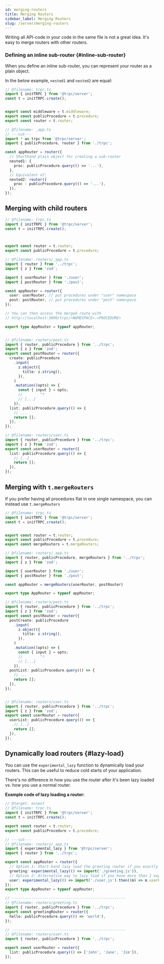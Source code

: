 ```yaml
---
id: merging-routers
title: Merging Routers
sidebar_label: Merging Routers
slug: /server/merging-routers
---
```


Writing all API-code in your code in the same file is not a great idea. It's easy to merge routers with other routers.

### Defining an inline sub-router {#inline-sub-router}

When you define an inline sub-router, you can represent your router as a plain object.

In the below example, `nested1` and `nested2` are equal:

```ts twoslash title="server/_app.ts"
// @filename: trpc.ts
import { initTRPC } from '@trpc/server';
const t = initTRPC.create();


export const middleware = t.middleware;
export const publicProcedure = t.procedure;
export const router = t.router;

// @filename: _app.ts
// ---cut---
import * as trpc from '@trpc/server';
import { publicProcedure, router } from './trpc';

const appRouter = router({
  // Shorthand plain object for creating a sub-router
  nested1: {
    proc: publicProcedure.query(() => '...'),
  },
  // Equivalent of:
  nested2: router({
    proc : publicProcedure.query(() => '...'),
  }),
});
```

## Merging with child routers

```ts twoslash title='server.ts'
// @filename: trpc.ts
import { initTRPC } from '@trpc/server';
const t = initTRPC.create();



export const router = t.router;
export const publicProcedure = t.procedure;

// @filename: routers/_app.ts
import { router } from '../trpc';
import { z } from 'zod';

import { userRouter } from './user';
import { postRouter } from './post';

const appRouter = router({
  user: userRouter, // put procedures under "user" namespace
  post: postRouter, // put procedures under "post" namespace
});

// You can then access the merged route with
// http://localhost:3000/trpc/<NAMESPACE>.<PROCEDURE>

export type AppRouter = typeof appRouter;


// @filename: routers/post.ts
import { router, publicProcedure } from '../trpc';
import { z } from 'zod';
export const postRouter = router({
  create: publicProcedure
    .input(
      z.object({
        title: z.string(),
      }),
    )
    .mutation((opts) => {
      const { input } = opts;
      //        ^?
      // [...]
    }),
  list: publicProcedure.query(() => {
    // ...
    return [];
  }),
});

// @filename: routers/user.ts
import { router, publicProcedure } from '../trpc';
import { z } from 'zod';
export const userRouter = router({
  list: publicProcedure.query(() => {
    // [..]
    return [];
  }),
});

```

## Merging with `t.mergeRouters`

If you prefer having all procedures flat in one single namespace, you can instead use `t.mergeRouters`

```ts twoslash title='server.ts'
// @filename: trpc.ts
import { initTRPC } from '@trpc/server';
const t = initTRPC.create();


export const router = t.router;
export const publicProcedure = t.procedure;
export const mergeRouters = t.mergeRouters;

// @filename: routers/_app.ts
import { router, publicProcedure, mergeRouters } from '../trpc';
import { z } from 'zod';

import { userRouter } from './user';
import { postRouter } from './post';

const appRouter = mergeRouters(userRouter, postRouter)

export type AppRouter = typeof appRouter;

// @filename: routers/post.ts
import { router, publicProcedure } from '../trpc';
import { z } from 'zod';
export const postRouter = router({
  postCreate: publicProcedure
    .input(
      z.object({
        title: z.string(),
      }),
    )
    .mutation((opts) => {
      const { input } = opts;
      //        ^?
      // [...]
    }),
  postList: publicProcedure.query(() => {
    // ...
    return [];
  }),
});


// @filename: routers/user.ts
import { router, publicProcedure } from '../trpc';
import { z } from 'zod';
export const userRouter = router({
  userList: publicProcedure.query(() => {
    // [..]
    return [];
  }),
});

```

## Dynamically load routers {#lazy-load}

You can use the `experimental_lazy` function to dynamically load your routers. This can be useful to reduce cold starts of your application.

There's no difference in how you use the router after it's been lazy loaded vs. how you use a normal router.

**Example code of lazy loading a router:**

```ts twoslash
// @target: esnext
// @filename: trpc.ts
import { initTRPC } from '@trpc/server';
const t = initTRPC.create();

export const router = t.router;
export const publicProcedure = t.procedure;

// ---cut---
// @filename: routers/_app.ts
import { experimental_lazy } from '@trpc/server';
import { router } from '../trpc';

export const appRouter = router({
  // Option 1: Short-hand lazy load the greeting router if you exactly 1 export and it is the router
  greeting: experimental_lazy(() => import('./greeting.js')),
  // Option 2: Alternative way to lazy load if you have more than 1 export
  user: experimental_lazy(() => import('./user.js').then((m) => m.userRouter)),
});
export type AppRouter = typeof appRouter;

// ----------------------------------------------------
// @filename: routers/greeting.ts
import { router, publicProcedure } from '../trpc';
export const greetingRouter = router({
  hello: publicProcedure.query(() => 'world'),
});

// ----------------------------------------------------
// @filename: routers/user.ts
import { router, publicProcedure } from '../trpc';

export const userRouter = router({
  list: publicProcedure.query(() => ['John', 'Jane', 'Jim']),
});
```
